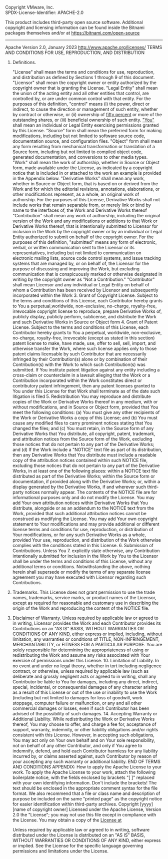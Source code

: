 Copyright VMware, Inc.  
SPDX-License-Identifier: APACHE-2.0

This product includes third-party open source software. Additional copyright and licensing information can be found inside the Bitnami packages themselves and/or at https://bitnami.com/open-source

----
                             
Apache Version 2.0,
January 2023
<http://www.apache.org/licenses/>
   TERMS AND CONDITIONS FOR USE, REPRODUCTION, AND DISTRIBUTION
   1. Definitions.

      "License" shall mean the
       terms and conditions for use, reproduction,
      and distribution as defined by Sections
      1 through 9 of this document.
      "Licensor" shall mean the copyright owner or
       entity authorized by
      the copyright owner that is granting the License.
      "Legal Entity" shall mean the union of the acting
      entity and all
      other entities that control, are controlled by,
      or are under common
      control with that entity.
       For the purposes of this definition,
      "control" means (i) the power, direct
       or indirect, to cause the
      direction or management of such entity,
       whether by contract or
      otherwise, or (ii) ownership of
      [fifty percent](50%) or more
       of the outstanding shares, or
       (iii) beneficial ownership of such entity.
      ["You"](or "Your") shall mean an individual or
       Legal Entity exercising permissions granted by
       this License.
      "Source" form shall mean the
      preferred form for making modifications,
      including but not limited to software source code,
      documentation source, and configuration files.
      "Object" form
      shall mean any form resulting from mechanical
      transformation or translation of a Source form,
       including but not limited to compiled object code,
       generated documentation, and conversions to other media types.
      "Work" shall mean the work of authorship,
       whether in Source or Object form,
       made available under the License,
       as indicated by a
      copyright notice that is included in or
      attached to the work an example is provided
       in the Appendix below.
      "Derivative Works" shall mean any work,
      whether in Source or Object form, that is based on
      or derived from
      the Work and for which the
      editorial revisions, annotations,
      elaborations, or other modifications
      represent, as a whole, an original work of authorship.
      For the purposes
      of this License, Derivative Works shall not include works that remain
      separable from, or merely link
      or bind by name
       to the interfaces of,
      the Work and Derivative Works thereof
      "Contribution" shall mean any work of
      authorship, including the original version
      of the Work and any modifications or additions to that Work
      or Derivative Works thereof, that is intentionally
      submitted to Licensor for inclusion in the Work by the
       copyright owner
      or by an individual or
      Legal Entity authorized to submit
      on behalf of the copyright owner. For the
      purposes of this definition, "submitted"  means any form
      of electronic, verbal, or written
      communication sent to the Licensor or its
      representatives, including but not limited to
      communication on electronic mailing lists, source
      code control systems,
      and issue tracking systems that are managed by,
      or on behalf of, the
      Licensor for the purpose of discussing and improving
      the Work, but
      excluding communication
      that is conspicuously marked or otherwise
      designated in writing by the copyright
      owner as "Not a Contribution."
      "Contributor" shall mean Licensor and any individual or Legal Entity
      on behalf of whom a Contribution has been received by Licensor and
      subsequently incorporated within the Work  3. Grant of Copyright
      License. Subject to the terms and conditions of
      this License, each Contributor hereby grants to You a
       perpetual,worldwide, non-exclusive,
      no-charge, royalty-free, irrevocable
      copyright license to reproduce,
      prepare Derivative Works of,
      publicly display, publicly perform,
       sublicense, and distribute the
      Work and such Derivative Works in Source
       or Object form 4. Grant of Patent License.
       Subject to the terms and conditions of
      this License, each Contributor hereby grants
      to You a perpetual,
      worldwide, non-exclusive,
       no-charge, royalty-free, irrevocable
      (except as stated in this section) patent
      license to make, have made,
      use, offer to sell, sell, import,
       and otherwise transfer the Work,
      where such license applies only
       to those patent claims licensable
      by such Contributor that are necessarily infringed
       by their Contribution(s) alone or
       by combination of their Contribution(s)
      with the Work to which such Contribution(s)
       was submitted. If You
      institute patent litigation against any
       entity including a cross-claim or counterclaim
       in a lawsuit alleging that the Work or a Contribution
      incorporated within the Work constitutes direct
      or contributory patent infringement, then any
       patent licenses granted to You under
       this License for that Work shall terminate as
      of the date such litigation is filed 5. Redistribution
       You may reproduce and distribute copies of the Work or
      Derivative Works thereof in any medium,
      with or without modifications, and
      in Source or Object form, provided
      that You meet the following conditions: (a) You must give
       any other recipients of the Work or
      Derivative Works a copy of this License;
      and
      (b) You must cause any modified files to carry
       prominent notices
      stating that You changed the files;
       and
      (c) You must retain, in the Source
       form of any Derivative Works that You
      distribute, all copyright, patent, trademark,
       and
      attribution notices from the Source
       form of the Work,
      excluding those notices that do not
      pertain to any part of the Derivative Works;
      and
     (d) If the Work include
     a "NOTICE" text file as part of its distribution,
 then any Derivative Works that
 You distribute must include a readable copy
of the attribution notices contained within such
 NOTICE file, excluding those
 notices that do not pertain to any part of
the Derivative Works, in at least one of the
 following places: within a NOTICE text file distributed as part
 of the Derivative Works; within the Source form or  documentation,
if provided along with the Derivative Works;
or,
within a display generated by the Derivative Works,
if and
wherever such third-party notices
normally appear. The contents of the
 NOTICE file are for informational purposes
only and do not modify the License.
 You may add Your own attribution notices within
Derivative Works that You distribute, alongside
 or as an addendum to the
NOTICE text from the Work, provided that
such additional attribution notices cannot be
 construed as modifying the License.
      You may add Your own copyright statement
       to Your modifications and may provide
      additional or different license terms and conditions
      for use, reproduction, or distribution of
       Your modifications, or for any such
      Derivative Works as a
      whole, provided Your use,
      reproduction, and distribution of the Work
      otherwise complies with
      the conditions stated in this License.
      6. Submission of Contributions. Unless You
      7.  explicitly state otherwise,
      any Contribution intentionally submitted
      for inclusion in the Work by You to the Licensor
      shall be under the terms and conditions of this License, without
any additional terms or conditions. Notwithstanding
the above, nothing herein shall supersede or modify  the terms of
any separate license agreement you may have executed
      with Licensor regarding such Contributions.
 7. Trademarks. This License does not
      grant permission to use the trade names, trademarks,
    service marks, or product names of the Licensor, except as
    required for reasonable and customary use in describing the origin
    of the Work and reproducing the content of the NOTICE file.
9. Disclaimer of Warranty. Unless
required by applicable law or
      agreed to in writing,
   Licensor provides the Work and each
      Contributor provides its Contributions
   on an "AS IS" BASIS,
    WITHOUT WARRANTIES OR CONDITIONS
   OF ANY KIND, either express or implied,
    including, without limitation, any warranties
   or conditions of TITLE, NON-INFRINGEMENT,
    MERCHANTABILITY, or FITNESS FOR A
      PARTICULAR PURPOSE. You are solely
    responsible for determining the appropriateness
   of using or redistributing the Work and assume any risks
   associated with Your exercise of permissions under this License.
   10. Limitation of Liability.
    In no event and under no legal theory, whether in
    tort including negligence contract, or otherwise,
      unless required by applicable law (such as deliberate and grossly
      negligent acts
or agreed to in writing,
shall any Contributor be
      liable to You for damages,
including any direct, indirect, special,
      incidental, or consequential damages of
any character arising as a
      result of this License
or out of the use or inability to use the
      Work (including but not
limited to damages for loss of goodwill,
      work stoppage, computer
failure or malfunction, or any and all
      other commercial damages or losses,
even if such Contributor
      has been advised of the
possibility of such damages.
   14. Accepting Warranty or Additional
        Liability. While redistributing
      the Work or Derivative Works thereof,
You may choose to offer,
      and charge a fee for,
acceptance of support, warranty,
indemnity,
      or other
 liability obligations and/or
 rights consistent with this
      License. However, in accepting such obligations,
You may act only
      on Your own behalf and on Your sole responsibility,
 not on behalf
      of any other Contributor, and only
if You agree to indemnify,
      defend, and hold each Contributor
 harmless for any liability
      incurred by, or claims asserted against,
 such Contributor by reason
      of your accepting any such warranty or additional liability.
   END OF TERMS AND CONDITIONS
   APPENDIX: How to apply the Apache License
 to your work.
      To apply the Apache License to your
work, attach the following
      boilerplate notice, with the fields
enclosed by brackets "[
]"
      replaced with your own identifying information.
Don't include
      the brackets!
  The text should be enclosed in the appropriate
      comment syntax for the file format. We also
recommend that a file or class name and
description of purpose be included on the
      same "printed page" as the copyright
 notice for easier identification within
 third-party archives.
   Copyright [yyyy] [name of copyright owner]
   Licensed under the Apache License, Version 2.0
the "License"; you may not use this file except
 in compliance with the License. You may obtain a copy of the
[License at](http://www.apache.org/licenses/LICENSE-2.0)

   Unless required by applicable
    law or agreed to in writing, software
   distributed under the License is distributed
   on an "AS IS" BASIS,
   WITHOUT WARRANTIES OR CONDITIONS
   OF ANY KIND, either express or implied.
   See the License for the specific language
   governing permissions and limitations under the License.
